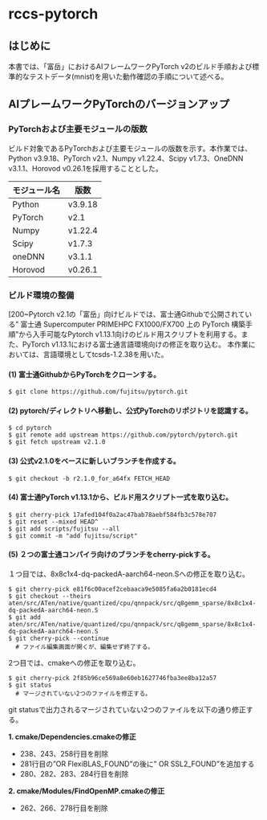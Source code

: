 # rccs-pytorch

## はじめに

本書では、「富岳」におけるAIフレームワークPyTorch v2のビルド手順および標準的なテストデータ(mnist)を用いた動作確認の手順について述べる。

## AIプレームワークPyTorchのバージョンアップ

### PyTorchおよび主要モジュールの版数

ビルド対象であるPyTorchおよび主要モジュールの版数を示す。本作業では、Python v3.9.18、PyTorch v2.1、Numpy v1.22.4、Scipy v1.7.3、OneDNN v3.1.1、Horovod v0.26.1を採用することとした。

| モジュール名 | 版数 |
| --- | --- |
| Python | v3.9.18 |
| PyTorch | v2.1 |
| Numpy | v1.22.4 |
| Scipy | v1.7.3 |
| oneDNN | v3.1.1 |
|Horovod | v0.26.1 |

### ビルド環境の整備

[200~Pytorch v2.1の「富岳」向けビルドでは、富士通Githubで公開されている” 富士通 Supercomputer PRIMEHPC FX1000/FX700 上の PyTorch 構築手順”から入手可能なPytorch v1.13.1向けのビルド用スクリプトを利用する。また、PyTorch v1.13.1における富士通言語環境向けの修正を取り込む。
本作業においては、言語環境としてtcsds-1.2.38を用いた。

#### (1) 富士通GithubからPyTorchをクローンする。

```
$ git clone https://github.com/fujitsu/pytorch.git
```

#### (2) pytorch/ディレクトリへ移動し、公式PyTorchのリポジトリを認識する。

```
$ cd pytorch
$ git remote add upstream https://github.com/pytorch/pytorch.git
$ git fetch upstream v2.1.0
```

#### (3) 公式v2.1.0をベースに新しいブランチを作成する。

```
$ git checkout -b r2.1.0_for_a64fx FETCH_HEAD
```

#### (4) 富士通PyTorch v1.13.1から、ビルド用スクリプト一式を取り込む。

```
$ git cherry-pick 17afed104f0a2ac47bab78aebf584fb3c578e707
$ git reset --mixed HEAD^
$ git add scripts/fujitsu --all
$ git commit -m "add fujitsu/script"
```

#### (5) ２つの富士通コンパイラ向けのブランチをcherry-pickする。
１つ目では、8x8c1x4-dq-packedA-aarch64-neon.Sへの修正を取り込む。
```
$ git cherry-pick e81f6c00acef2cebaaca9e5085fa6a2b0181ecd4
$ git checkout --theirs aten/src/ATen/native/quantized/cpu/qnnpack/src/q8gemm_sparse/8x8c1x4-dq-packedA-aarch64-neon.S
$ git add aten/src/ATen/native/quantized/cpu/qnnpack/src/q8gemm_sparse/8x8c1x4-dq-packedA-aarch64-neon.S
$ git cherry-pick --continue 
  # ファイル編集画面が開くが、編集せず終了する。
```

2つ目では、cmakeへの修正を取り込む。
```
$ git cherry-pick 2f85b96ce569a8e60eb1627746fba3ee8ba12a57
$ git status
  # マージされていない2つのファイルを修正する。
```

git statusで出力されるマージされていない2つのファイルを以下の通り修正する。

**1. cmake/Dependencies.cmakeの修正**
- 238、243、258行目を削除
- 281行目の”OR FlexiBLAS_FOUND”の後に” OR SSL2_FOUND”を追加する
- 280、282、283、284行目を削除

**2. cmake/Modules/FindOpenMP.cmakeの修正**
- 262、266、278行目を削除

